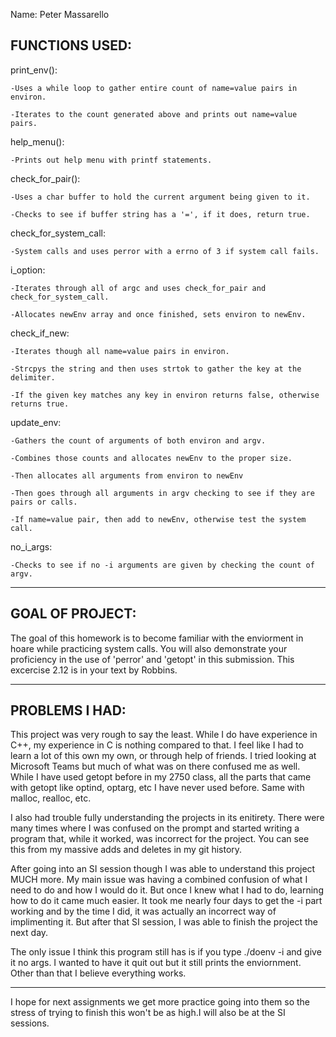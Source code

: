 Name: Peter Massarello

FUNCTIONS USED:
---------------------------------------------------------------------------------------------

print_env():

	-Uses a while loop to gather entire count of name=value pairs in environ.

	-Iterates to the count generated above and prints out name=value pairs.

help_menu():

	-Prints out help menu with printf statements.

check_for_pair():

	-Uses a char buffer to hold the current argument being given to it.

	-Checks to see if buffer string has a '=', if it does, return true.

check_for_system_call:

	-System calls and uses perror with a errno of 3 if system call fails.

i_option:

	-Iterates through all of argc and uses check_for_pair and check_for_system_call.

	-Allocates newEnv array and once finished, sets environ to newEnv.

check_if_new:

	-Iterates though all name=value pairs in environ.

	-Strcpys the string and then uses strtok to gather the key at the delimiter.

	-If the given key matches any key in environ returns false, otherwise returns true.

update_env:

	-Gathers the count of arguments of both environ and argv.

	-Combines those counts and allocates newEnv to the proper size.

	-Then allocates all arguments from environ to newEnv

	-Then goes through all arguments in argv checking to see if they are pairs or calls.

	-If name=value pair, then add to newEnv, otherwise test the system call.

no_i_args:

	-Checks to see if no -i arguments are given by checking the count of argv.

--------------------------------------------------------------------------------------------

GOAL OF PROJECT:
--------------------------------------------------------------------------------------------

The goal of this homework is to become familiar with the enviorment in hoare
while practicing system calls. You will also demonstrate your proficiency in the use of
'perror' and 'getopt' in this submission. This excercise 2.12 is in your text by Robbins.

--------------------------------------------------------------------------------------------

PROBLEMS I HAD:
--------------------------------------------------------------------------------------------
This project was very rough to say the least. While I do have experience in C++, my experience
in C is nothing compared to that. I feel like I had to learn a lot of this own my own, or
through help of friends. I tried looking at Microsoft Teams but much of what was on there
confused me as well. While I have used getopt before in my 2750 class, all the parts
that came with getopt like optind, optarg, etc I have never used before. Same with
malloc, realloc, etc.

I also had trouble fully understanding the projects in its enitirety. There were many times 
where I was confused on the prompt and started writing a program that, while it worked, was
incorrect for the project. You can see this from my massive adds and deletes in my git
history.

After going into an SI session though I was able to understand this project MUCH more. My
main issue was having a combined confusion of what I need to do and how I would do it. But 
once I knew what I had to do, learning how to do it came much easier. It took me nearly four
days to get the -i part working and by the time I did, it was actually an incorrect way
of implimenting it. But after that SI session, I was able to finish the project the next day.

The only issue I think this program still has is if you type ./doenv -i and give it no args.
I wanted to have it quit out but it still prints the enviornment. Other than that I believe
everything works.

--------------------------------------------------------------------------------------------

I hope for next assignments we get more practice going into them so the stress of trying
to finish this won't be as high.I will also be at the SI sessions.
